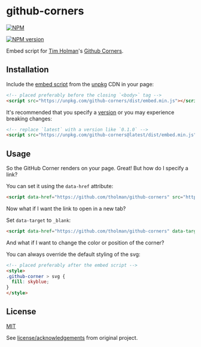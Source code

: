# github-corners

[![NPM](https://nodei.co/npm/github-corners.png)](https://nodei.co/npm/github-corners/)

[![NPM version](https://img.shields.io/npm/v/github-corners.svg)](https://www.npmjs.com/package/github-corners)

Embed script for [Tim Holman](https://github.com/tholman)'s [Github Corners](http://tholman.com/github-corners).

## Installation

Include the [embed script](https://unpkg.com/github-corners/dist/) from the [unpkg](https://unpkg.com) CDN in your page:

```html
<!-- placed preferably before the closing `<body>` tag -->
<script src="https://unpkg.com/github-corners/dist/embed.min.js"></script>
```

It's recommended that you specify a [version](https://registry.npmjs.org/github-corners) or you may experience breaking changes:

```html
<!-- replace `latest` with a version like `0.1.0` -->
<script src="https://unpkg.com/github-corners@latest/dist/embed.min.js"></script>
```

## Usage

So the GitHub Corner renders on your page. Great! But how do I specify a link?

You can set it using the `data-href` attribute:

```html
<script data-href="https://github.com/tholman/github-corners" src="https://unpkg.com/github-corners/dist/embed.min.js"></script>
```

Now what if I want the link to open in a new tab?

Set `data-target` to `_blank`:

```html
<script data-href="https://github.com/tholman/github-corners" data-target="_blank" src="https://unpkg.com/github-corners/dist/embed.min.js"></script>
```

And what if I want to change the color or position of the corner?

You can always override the default styling of the svg:

```html
<!-- placed preferably after the embed script -->
<style>
.github-corner > svg {
  fill: skyblue;
}
</style>
```

## License

[MIT](LICENSE)

See [license/acknowledgements](https://github.com/tholman/github-corners#licenseacknowledgements) from original project.
